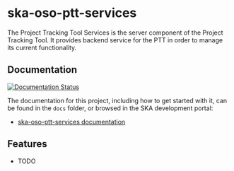 # ska-oso-ptt-services

The Project Tracking Tool Services is the server component of the Project Tracking Tool. It provides backend service for the PTT in order to manage its current functionality.


## Documentation

[![Documentation Status](https://readthedocs.org/projects/ska-telescope-ska-oso-ptt-services/badge/?version=latest)](https://developer.skao.int/projects/ska-oso-ptt-services/en/latest/?badge=latest)

The documentation for this project, including how to get started with it, can be found in the `docs` folder, or browsed in the SKA development portal:

* [ska-oso-ptt-services documentation](https://developer.skatelescope.org/projects/ska-oso-ptt-services/en/latest/index.html "SKA Developer Portal: ska-oso-ptt-services documentation")

## Features

* TODO
